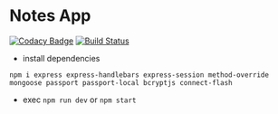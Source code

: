 # Notes App
[![Codacy Badge](https://api.codacy.com/project/badge/Grade/72dfed249a734f0485ca6c9cf8fc9134)](https://app.codacy.com/manual/HugoRoca/app-notes-v.1.0?utm_source=github.com&utm_medium=referral&utm_content=HugoRoca/app-notes-v.1.0&utm_campaign=Badge_Grade_Dashboard)
[![Build Status](https://travis-ci.org/HugoRoca/app-notes-v.1.0.svg?branch=master)](https://travis-ci.org/HugoRoca/app-notes-v.1.0)

- install dependencies

```
npm i express express-handlebars express-session method-override mongoose passport passport-local bcryptjs connect-flash
```

- exec `npm run dev` or `npm start`